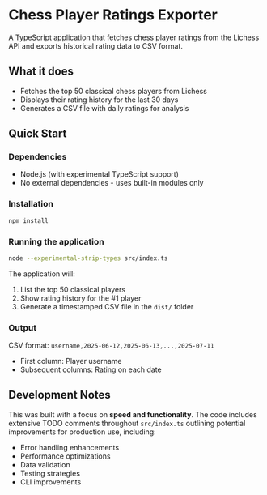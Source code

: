 # Chess Player Ratings Exporter

A TypeScript application that fetches chess player ratings from the Lichess API and exports historical rating data to CSV format.

## What it does

- Fetches the top 50 classical chess players from Lichess
- Displays their rating history for the last 30 days
- Generates a CSV file with daily ratings for analysis

## Quick Start

### Dependencies

- Node.js (with experimental TypeScript support)
- No external dependencies - uses built-in modules only

### Installation

```bash
npm install
```

### Running the application

```bash
node --experimental-strip-types src/index.ts
```

The application will:

1. List the top 50 classical players
2. Show rating history for the #1 player
3. Generate a timestamped CSV file in the `dist/` folder

### Output

CSV format: `username,2025-06-12,2025-06-13,...,2025-07-11`

- First column: Player username
- Subsequent columns: Rating on each date

## Development Notes

This was built with a focus on **speed and functionality**. The code includes extensive TODO comments throughout `src/index.ts` outlining potential improvements for production use, including:

- Error handling enhancements
- Performance optimizations
- Data validation
- Testing strategies
- CLI improvements
